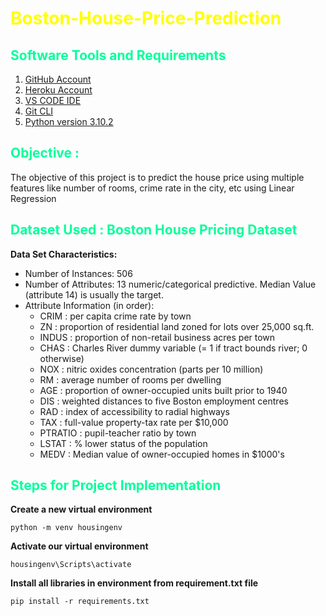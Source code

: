 <h1 style="color:yellow"> Boston-House-Price-Prediction </h1>

<h2 style="color:#00ff99">Software Tools and Requirements</h2>

1. [GitHub Account](https://github.com)
2. [Heroku Account](https://heroku.com)
3. [VS CODE IDE](https://code.visualstudio.com)
4. [Git CLI](https://git-scm.com/book/en/v2/Getting-Started-The-Command-Line)
5. [Python version 3.10.2](https://www.python.org/downloads/release/python-3102/)

<h2 style="color:#00ff99">Objective :</h2> The objective of this project is to predict the house price using multiple features like number of rooms, crime rate in the city, etc using Linear Regression

<h2 style="color:#00ff99">Dataset Used : Boston House Pricing Dataset</h2>

**Data Set Characteristics:**  

- Number of Instances: 506 
- Number of Attributes: 13 numeric/categorical predictive. Median Value (attribute 14) is usually the target.
- Attribute Information (in order):
    - CRIM  : per capita crime rate by town
    - ZN    : proportion of residential land zoned for lots over 25,000 sq.ft.
    - INDUS : proportion of non-retail business acres per town
    - CHAS  : Charles River dummy variable (= 1 if tract bounds river; 0 otherwise)
    - NOX   : nitric oxides concentration (parts per 10 million)
    - RM    : average number of rooms per dwelling
    - AGE   : proportion of owner-occupied units built prior to 1940
    - DIS   : weighted distances to five Boston employment centres
    - RAD   : index of accessibility to radial highways
    - TAX   : full-value property-tax rate per $10,000
    - PTRATIO : pupil-teacher ratio by town
    - LSTAT : % lower status of the population
    - MEDV  : Median value of owner-occupied homes in $1000's


<h2 style="color:#00ff99">Steps for Project Implementation</h2>

**Create a new virtual environment** 
```
python -m venv housingenv 
```
**Activate our virtual environment** 
```
housingenv\Scripts\activate
```
**Install all libraries in environment from requirement.txt file** 
```
pip install -r requirements.txt
```





